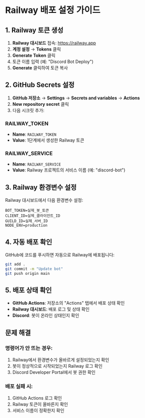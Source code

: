 # Railway 배포 설정 가이드

## 1. Railway 토큰 생성

1. **Railway 대시보드** 접속: https://railway.app
2. **계정 설정** → **Tokens** 클릭
3. **Generate Token** 클릭
4. 토큰 이름 입력 (예: "Discord Bot Deploy")
5. **Generate** 클릭하여 토큰 복사

## 2. GitHub Secrets 설정

1. **GitHub 저장소** → **Settings** → **Secrets and variables** → **Actions**
2. **New repository secret** 클릭
3. 다음 시크릿 추가:

### RAILWAY_TOKEN
- **Name**: `RAILWAY_TOKEN`
- **Value**: 1단계에서 생성한 Railway 토큰

### RAILWAY_SERVICE
- **Name**: `RAILWAY_SERVICE`
- **Value**: Railway 프로젝트의 서비스 이름 (예: "discord-bot")

## 3. Railway 환경변수 설정

Railway 대시보드에서 다음 환경변수 설정:

```
BOT_TOKEN=실제_봇_토큰
CLIENT_ID=실제_클라이언트_ID
GUILD_ID=실제_서버_ID
NODE_ENV=production
```

## 4. 자동 배포 확인

GitHub에 코드를 푸시하면 자동으로 Railway에 배포됩니다:

```bash
git add .
git commit -m "Update bot"
git push origin main
```

## 5. 배포 상태 확인

- **GitHub Actions**: 저장소의 "Actions" 탭에서 배포 상태 확인
- **Railway 대시보드**: 배포 로그 및 상태 확인
- **Discord**: 봇이 온라인 상태인지 확인

## 문제 해결

### 명령어가 안 뜨는 경우:
1. Railway에서 환경변수가 올바르게 설정되었는지 확인
2. 봇이 정상적으로 시작되었는지 Railway 로그 확인
3. Discord Developer Portal에서 봇 권한 확인

### 배포 실패 시:
1. GitHub Actions 로그 확인
2. Railway 토큰이 올바른지 확인
3. 서비스 이름이 정확한지 확인
